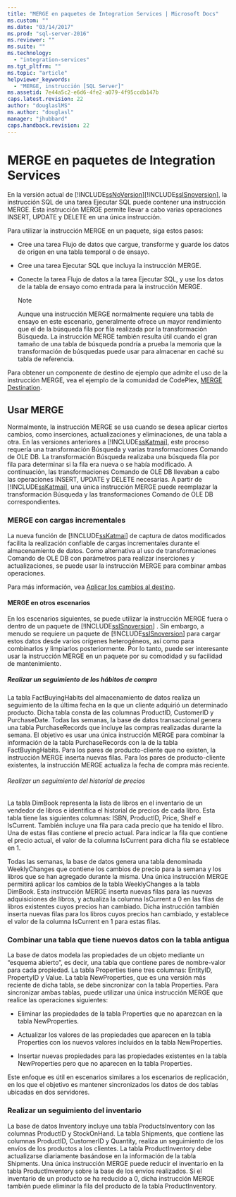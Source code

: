 ```yaml
---
title: "MERGE en paquetes de Integration Services | Microsoft Docs"
ms.custom: ""
ms.date: "03/14/2017"
ms.prod: "sql-server-2016"
ms.reviewer: ""
ms.suite: ""
ms.technology: 
  - "integration-services"
ms.tgt_pltfrm: ""
ms.topic: "article"
helpviewer_keywords: 
  - "MERGE, instrucción [SQL Server]"
ms.assetid: 7e44a5c2-e6d6-4fe2-a079-4f95ccdb147b
caps.latest.revision: 22
author: "douglaslMS"
ms.author: "douglasl"
manager: "jhubbard"
caps.handback.revision: 22
---
```

# MERGE en paquetes de Integration Services
  En la versión actual de [!INCLUDE[ssNoVersion](../../includes/ssnoversion-md.md)][!INCLUDE[ssISnoversion](../../includes/ssisnoversion-md.md)], la instrucción SQL de una tarea Ejecutar SQL puede contener una instrucción MERGE. Esta instrucción MERGE permite llevar a cabo varias operaciones INSERT, UPDATE y DELETE en una única instrucción.  
  
 Para utilizar la instrucción MERGE en un paquete, siga estos pasos:  
  
-   Cree una tarea Flujo de datos que cargue, transforme y guarde los datos de origen en una tabla temporal o de ensayo.  
  
-   Cree una tarea Ejecutar SQL que incluya la instrucción MERGE.  
  
-   Conecte la tarea Flujo de datos a la tarea Ejecutar SQL, y use los datos de la tabla de ensayo como entrada para la instrucción MERGE.  
  
    > [!NOTE]  
    >  Aunque una instrucción MERGE normalmente requiere una tabla de ensayo en este escenario, generalmente ofrece un mayor rendimiento que el de la búsqueda fila por fila realizada por la transformación Búsqueda. La instrucción MERGE también resulta útil cuando el gran tamaño de una tabla de búsqueda pondría a prueba la memoria que la transformación de búsquedas puede usar para almacenar en caché su tabla de referencia.  
  
 Para obtener un componente de destino de ejemplo que admite el uso de la instrucción MERGE, vea el ejemplo de la comunidad de CodePlex, [MERGE Destination](http://go.microsoft.com/fwlink/?LinkId=141215).  
  
## Usar MERGE  
 Normalmente, la instrucción MERGE se usa cuando se desea aplicar ciertos cambios, como inserciones, actualizaciones y eliminaciones, de una tabla a otra. En las versiones anteriores a [!INCLUDE[ssKatmai](../../includes/sskatmai-md.md)], este proceso requería una transformación Búsqueda y varias transformaciones Comando de OLE DB. La transformación Búsqueda realizaba una búsqueda fila por fila para determinar si la fila era nueva o se había modificado. A continuación, las transformaciones Comando de OLE DB llevaban a cabo las operaciones INSERT, UPDATE y DELETE necesarias. A partir de [!INCLUDE[ssKatmai](../../includes/sskatmai-md.md)], una única instrucción MERGE puede reemplazar la transformación Búsqueda y las transformaciones Comando de OLE DB correspondientes.  
  
### MERGE con cargas incrementales  
 La nueva función de [!INCLUDE[ssKatmai](../../includes/sskatmai-md.md)] de captura de datos modificados facilita la realización confiable de cargas incrementales durante el almacenamiento de datos. Como alternativa al uso de transformaciones Comando de OLE DB con parámetros para realizar inserciones y actualizaciones, se puede usar la instrucción MERGE para combinar ambas operaciones.  
  
 Para más información, vea [Aplicar los cambios al destino](../../integration-services/change-data-capture/apply-the-changes-to-the-destination.md).  
  
#### MERGE en otros escenarios  
 En los escenarios siguientes, se puede utilizar la instrucción MERGE fuera o dentro de un paquete de [!INCLUDE[ssISnoversion](../../includes/ssisnoversion-md.md)] . Sin embargo, a menudo se requiere un paquete de [!INCLUDE[ssISnoversion](../../includes/ssisnoversion-md.md)] para cargar estos datos desde varios orígenes heterogéneos, así como para combinarlos y limpiarlos posteriormente. Por lo tanto, puede ser interesante usar la instrucción MERGE en un paquete por su comodidad y su facilidad de mantenimiento.  
  
##### Realizar un seguimiento de los hábitos de compra  
 La tabla FactBuyingHabits del almacenamiento de datos realiza un seguimiento de la última fecha en la que un cliente adquirió un determinado producto. Dicha tabla consta de las columnas ProductID, CustomerID y PurchaseDate. Todas las semanas, la base de datos transaccional genera una tabla PurchaseRecords que incluye las compras realizadas durante la semana. El objetivo es usar una única instrucción MERGE para combinar la información de la tabla PurchaseRecords con la de la tabla FactBuyingHabits. Para los pares de producto-cliente que no existen, la instrucción MERGE inserta nuevas filas. Para los pares de producto-cliente existentes, la instrucción MERGE actualiza la fecha de compra más reciente.  
  
###### Realizar un seguimiento del historial de precios  
 La tabla DimBook representa la lista de libros en el inventario de un vendedor de libros e identifica el historial de precios de cada libro. Esta tabla tiene las siguientes columnas: ISBN, ProductID, Price, Shelf e IsCurrent. También incluye una fila para cada precio que ha tenido el libro. Una de estas filas contiene el precio actual. Para indicar la fila que contiene el precio actual, el valor de la columna IsCurrent para dicha fila se establece en 1.  
  
 Todas las semanas, la base de datos genera una tabla denominada WeeklyChanges que contiene los cambios de precio para la semana y los libros que se han agregado durante la misma. Una única instrucción MERGE permitirá aplicar los cambios de la tabla WeeklyChanges a la tabla DimBook. Esta instrucción MERGE inserta nuevas filas para las nuevas adquisiciones de libros, y actualiza la columna IsCurrent a 0 en las filas de libros existentes cuyos precios han cambiado. Dicha instrucción también inserta nuevas filas para los libros cuyos precios han cambiado, y establece el valor de la columna IsCurrent en 1 para estas filas.  
  
### Combinar una tabla que tiene nuevos datos con la tabla antigua  
 La base de datos modela las propiedades de un objeto mediante un “esquema abierto”, es decir, una tabla que contiene pares de nombre-valor para cada propiedad. La tabla Properties tiene tres columnas: EntityID, PropertyID y Value. La tabla NewProperties, que es una versión más reciente de dicha tabla, se debe sincronizar con la tabla Properties. Para sincronizar ambas tablas, puede utilizar una única instrucción MERGE que realice las operaciones siguientes:  
  
-   Eliminar las propiedades de la tabla Properties que no aparezcan en la tabla NewProperties.  
  
-   Actualizar los valores de las propiedades que aparecen en la tabla Properties con los nuevos valores incluidos en la tabla NewProperties.  
  
-   Insertar nuevas propiedades para las propiedades existentes en la tabla NewProperties pero que no aparecen en la tabla Properties.  
  
 Este enfoque es útil en escenarios similares a los escenarios de replicación, en los que el objetivo es mantener sincronizados los datos de dos tablas ubicadas en dos servidores.  
  
### Realizar un seguimiento del inventario  
 La base de datos Inventory incluye una tabla ProductsInventory con las columnas ProductID y StockOnHand. La tabla Shipments, que contiene las columnas ProductID, CustomerID y Quantity, realiza un seguimiento de los envíos de los productos a los clientes. La tabla ProductInventory debe actualizarse diariamente basándose en la información de la tabla Shipments. Una única instrucción MERGE puede reducir el inventario en la tabla ProductInventory sobre la base de los envíos realizados. Si el inventario de un producto se ha reducido a 0, dicha instrucción MERGE también puede eliminar la fila del producto de la tabla ProductInventory.  
  
  